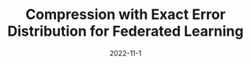 ---
title: "Compression with Exact Error Distribution for Federated Learning"
collection: publications
# permalink: /publication/2009-10-01-paper-title-number-1
# excerpt: 'This paper is about the number 1. The number 2 is left for future work.'
date: 2022-11-1
venue: '2022 IEEE Information Theory Workshop (ITW)'
# paperurl: 'http://academicpages.github.io/files/paper1.pdf'
citation: 'M. Hegazy, R. Leluc, C. T. Li, A. Dieuleveut, "Compression with Exact Error Distribution for Federated Learning", arXiv preprint arXiv:2310.20682, 2023'
---